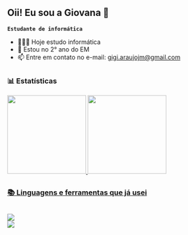 ## Oii! Eu sou a Giovana 👋

**`Estudante de informática`**

- 👩🏻‍💻 Hoje estudo informática
- 📖 Estou no 2° ano do EM
- 📫 Entre em contato no e-mail: gigi.araujojm@gmail.com

##

### 📊 Estatísticas

<div>
<div align="left">
  <a href="https://github.com/rafaballerini">
  <img height="180em" src="https://github-readme-stats.vercel.app/api?username=giovanaa1909&show_icons=true&theme=dracula&include_all_commits=true&count_private=true"/>
  <img height="180em" src="https://github-readme-stats.vercel.app/api/top-langs/?username=giovanaa1909&layout=compact&langs_count=7&theme=dracula"/>
</div>
  
##

<h3 align="left">📚 Linguagens e ferramentas que já usei </h3>

<br/>

<div align="left">
    <img src="https://skillicons.dev/icons?i=html,vscode,notion,figma,idea,notion" /><br>
    <img src="https://skillicons.dev/icons?i=github,css,python,javascript,java,powershell" /><br>
    
</div>




